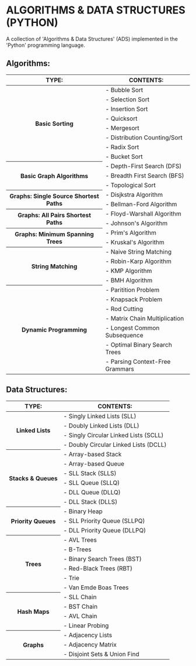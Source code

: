 # ALGORITHMS & DATA STRUCTURES (PYTHON)

A collection of 'Algorithms & Data Structures' (ADS) implemented in the 'Python' programming language.

## Algorithms:
<table>
    <thead>
        <tr>
            <th>TYPE:</th>
            <th>CONTENTS:</th>
        </tr>
    </thead>
    <tbody>
        <tr>
            <th rowspan="8">Basic Sorting</th>
            <td>- Bubble Sort</td>
        </tr>
        <tr>
            <td>- Selection Sort</td>
        </tr>
        <tr>
            <td>- Insertion Sort</td>
        </tr>
        <tr>
            <td>- Quicksort</td>
        </tr>
        <tr>
            <td>- Mergesort</td>
        </tr>
        <tr>
            <td>- Distribution Counting/Sort</td>
        </tr>
        <tr>
            <td>- Radix Sort</td>
        </tr>
        <tr>
            <td>- Bucket Sort</td>
        </tr>
        <tr>
            <th rowspan="3">Basic Graph Algorithms</th>
            <td>- Depth-First Search (DFS)</td>
        </tr>
        <tr>
            <td>- Breadth First Search (BFS)</td>
        </tr>
        <tr>
            <td>- Topological Sort</td>
        </tr>
        <tr>
            <th rowspan="2">Graphs: Single Source Shortest Paths</th>
            <td>- Disjkstra Algorithm</td>
        </tr>
        <tr>
            <td>- Bellman-Ford Algorithm</td>
        </tr>
        <tr>
            <th rowspan="2">Graphs: All Pairs Shortest Paths</th>
            <td>- Floyd-Warshall Algorithm</td>
        </tr>
        <tr>
            <td>- Johnson's Algorithm</td>
        </tr>
        <tr>
            <th rowspan="2">Graphs: Minimum Spanning Trees</th>
            <td>- Prim's Algorithm</td>
        </tr>
        <tr>
            <td>- Kruskal's Algorithm</td>
        </tr>
        <tr>
            <th rowspan="4">String Matching</th>
            <td>- Naive String Matching</td>
        </tr>
        <tr>
            <td>- Robin-Karp Algorithm</td>
        </tr>
        <tr>
            <td>- KMP Algorithm</td>
        </tr>
        <tr>
            <td>- BMH Algorithm</td>
        </tr>
        <tr>
            <th rowspan="7">Dynamic Programming</th>
            <td>- Paritition Problem</td>
        </tr>
        <tr>
            <td>- Knapsack Problem</td>
        </tr>
        <tr>
            <td>- Rod Cutting</td>
        </tr>
        <tr>
            <td>- Matrix Chain Multiplication</td>
        </tr>
        <tr>
            <td>- Longest Common Subsequence</td>
        </tr>
        <tr>
            <td>- Optimal Binary Search Trees</td>
        </tr>
        <tr>
            <td>- Parsing Context-Free Grammars</td>
        </tr>
    </tbody>
</table>

## Data Structures:
<table>
    <thead>
        <tr>
            <th>TYPE:</th>
            <th>CONTENTS:</th>
        </tr>
    </thead>
    <tbody>
        <tr>
            <th rowspan="4">Linked Lists</th>
            <td>- Singly Linked Lists (SLL)</td>
        </tr>
        <tr>
            <td>- Doubly Linked Lists (DLL)</td>
        </tr>
        <tr>
            <td>- Singly Circular Linked Lists (SCLL)</td>
        </tr>
        <tr>
            <td>- Doubly Circular Linked Lists (DCLL)</td>
        </tr>
        <tr>
            <th rowspan="6">Stacks & Queues</th>
            <td>- Array-based Stack</td>
        </tr>
        <tr>
            <td>- Array-based Queue</td>
        </tr>
        <tr>
            <td>- SLL Stack (SLLS)</td>
        </tr>
        <tr>
            <td>- SLL Queue (SLLQ)</td>
        </tr>
        <tr>
            <td>- DLL Queue (DLLQ)</td>
        </tr>
        <tr>
            <td>- DLL Stack (DLLS)</td>
        </tr>
        <tr>
            <th rowspan="3">Priority Queues</th>
            <td>- Binary Heap</td>
        </tr>
        <tr>
            <td>- SLL Priority Queue (SLLPQ)</td>
        </tr>
        <tr>
            <td>- DLL Priority Queue (DLLPQ)</td>
        </tr>
        <tr>
            <th rowspan="6">Trees</th>
            <td>- AVL Trees</td>
        </tr>
        <tr>
            <td>- B-Trees</td>
        </tr>
        <tr>
            <td>- Binary Search Trees (BST)</td>
        </tr>
        <tr>
            <td>- Red-Black Trees (RBT)</td>
        </tr>
        <tr>
            <td>- Trie</td>
        </tr>
        <tr>
            <td>- Van Emde Boas Trees</td>
        </tr>
        <tr>
            <th rowspan="4">Hash Maps</th>
            <td>- SLL Chain</td>
        </tr>
        <tr>
            <td>- BST Chain</td>
        </tr>
        <tr>
            <td>- AVL Chain</td>
        </tr>
        <tr>
            <td>- Linear Probing</td>
        </tr>
        <tr>
            <th rowspan="3">Graphs</th>
            <td>- Adjacency Lists</td>
        </tr>
        <tr>
            <td>- Adjacency Matrix</td>
        </tr>
        <tr>
            <td>- Disjoint Sets & Union Find</td>
        </tr>
    </tbody>
</table>